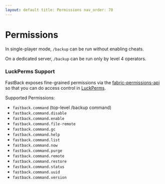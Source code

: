 ```yaml
---
layout: default title: Permissions nav_order: 70
---
```


# Permissions

In single-player mode, `/backup` can be run without enabling cheats.

On a dedicated server, `/backup` can be run only by level 4 operators.

### LuckPerms Support

FastBack exposes fine-grained permissions via
the [fabric-permissions-api](https://github.com/lucko/fabric-permissions-api)
so that you can do access control in [LuckPerms](https://luckperms.net/).

Supported Permissions:

* `fastback.command` (top-level /backup command)
* `fastback.command.disable`
* `fastback.command.enable`
* `fastback.command.file-remote`
* `fastback.command.gc` 
* `fastback.command.help`
* `fastback.command.list`
* `fastback.command.now`
* `fastback.command.purge`
* `fastback.command.remote`
* `fastback.command.restore`
* `fastback.command.status`
* `fastback.command.uuid`
* `fastback.command.version`      
